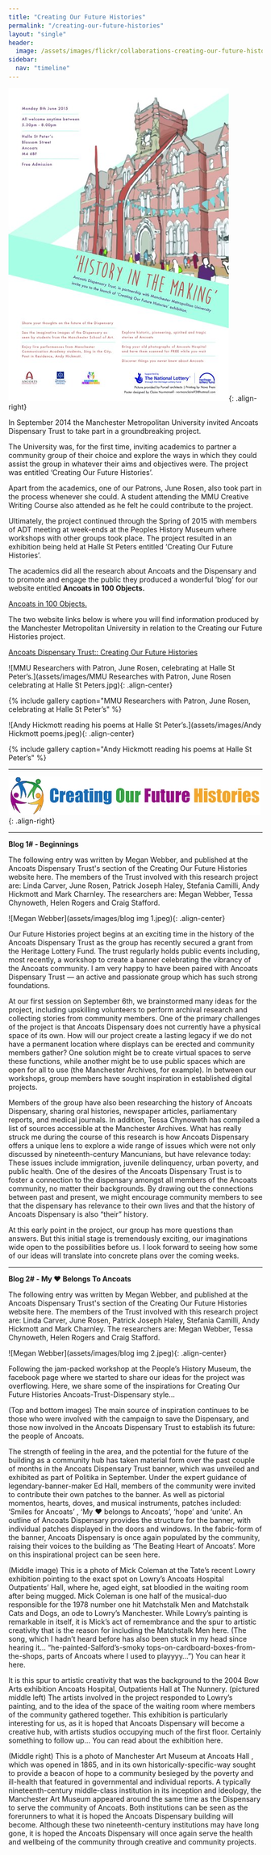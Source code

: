 ```yaml
---
title: "Creating Our Future Histories"
permalink: "/creating-our-future-histories"
layout: "single"
header:
  image: /assets/images/flickr/collaborations-creating-our-future-histories/13a future histories.jpeg
sidebar:
  nav: "timeline"
---
```


![poster](assets/images/flickr/collaborations-creating-our-future-histories/1.jpg){: .align-right}

In September 2014 the Manchester Metropolitan University invited Ancoats Dispensary Trust to take part in a groundbreaking project.  

The University was, for the first time, inviting academics to partner a community group of their choice and explore the ways in which they could assist the group in whatever their aims and objectives were.  The project was entitled ‘Creating Our Future Histories’.  

Apart from the academics, one of our Patrons, June Rosen, also took part in the process whenever she could.  A student attending the MMU Creative Writing Course also attended as he felt he could contribute to the project.  

Ultimately, the project continued through the Spring of 2015 with members of ADT meeting at week-ends at the Peoples History Museum where workshops with other groups took place.  The project resulted in an exhibition being held at Halle St Peters entitled ‘Creating Our Future Histories’.

The academics did all the research about Ancoats and the Dispensary and to promote and engage the public they produced a wonderful ‘blog’ for our website entitled **Ancoats in 100 Objects.**

[Ancoats in 100 Objects.](https://ancoatsdispensary100.wordpress.com/)

The two website links below is where you will find information produced by the Manchester Metropolitan University in relation to the Creating our Future Histories project.

[Ancoats Dispensary Trust:: Creating Our Future Histories](https://ancoatsdispensarytrust.co.uk/futurehistories-121.html)

![MMU Researchers with Patron, June Rosen, celebrating at Halle St Peter’s.](assets/images/MMU Researches with Patron, June Rosen celebrating at Halle St Peters.jpg){: .align-center}

{% include gallery caption="MMU Researchers with Patron, June Rosen, celebrating at Halle St Peter’s" %}

![Andy Hickmott reading his poems at Halle St Peter’s.](assets/images/Andy Hickmott poems.jpeg){: .align-center}

{% include gallery caption="Andy Hickmott reading his poems at Halle St Peter’s" %}

----

![Creating Our Future Histories](assets/images/creating-our-future-histories---logo012004.jpeg){: .align-right}

----

**Blog 1# - Beginnings**

The following entry was written by Megan Webber, and published at the Ancoats Dispensary Trust's section of the Creating Our Future Histories website here. The members of the Trust involved with this research project are: Linda Carver, June Rosen, Patrick Joseph Haley, Stefania Camilli, Andy Hickmott and Mark Charnley. The researchers are: Megan Webber, Tessa Chynoweth, Helen Rogers and Craig Stafford.

![Megan Webber](assets/images/blog img 1.jpeg){: .align-center}

Our Future Histories project begins at an exciting time in the history of the Ancoats Dispensary Trust as the group has recently secured a grant from the Heritage Lottery Fund. The trust regularly holds public events including, most recently, a workshop to create a banner celebrating the vibrancy of the Ancoats community. I am very happy to have been paired with Ancoats Dispensary Trust — an active and passionate group which has such strong foundations.

At our first session on September 6th, we brainstormed many ideas for the project, including upskilling volunteers to perform archival research and collecting stories from community members. One of the primary challenges of the project is that Ancoats Dispensary does not currently have a physical space of its own. How will our project create a lasting legacy if we do not have a permanent location where displays can be erected and community members gather? One solution might be to create virtual spaces to serve these functions, while another might be to use public spaces which are open for all to use (the Manchester Archives, for example). In between our workshops, group members have sought inspiration in established digital projects.

Members of the group have also been researching the history of Ancoats Dispensary, sharing oral histories, newspaper articles, parliamentary reports, and medical journals. In addition, Tessa Chynoweth has compiled a list of sources accessible at the Manchester Archives. What has really struck me during the course of this research is how Ancoats Dispensary offers a unique lens to explore a wide range of issues which were not only discussed by nineteenth-century Mancunians, but have relevance today: These issues include immigration, juvenile delinquency, urban poverty, and public health. One of the desires of the Ancoats Dispensary Trust is to foster a connection to the dispensary amongst all members of the Ancoats community, no matter their backgrounds. By drawing out the connections between past and present, we might encourage community members to see that the dispensary has relevance to their own lives and that the history of Ancoats Dispensary is also “their” history.

At this early point in the project, our group has more questions than answers. But this initial stage is tremendously exciting, our imaginations wide open to the possibilities before us. I look forward to seeing how some of our ideas will translate into concrete plans over the coming weeks.

----

**Blog 2# - My ❤ Belongs To Ancoats**

The following entry was written by Megan Webber, and published at the Ancoats Dispensary Trust's section of the Creating Our Future Histories website here. The members of the Trust involved with this research project are: Linda Carver, June Rosen, Patrick Joseph Haley, Stefania Camilli, Andy Hickmott and Mark Charnley. The researchers are: Megan Webber, Tessa Chynoweth, Helen Rogers and Craig Stafford.

![Megan Webber](assets/images/blog img 2.jpeg){: .align-center}

Following the jam-packed workshop at the People’s History Museum, the facebook page where we started to share our ideas for the project was overflowing. Here, we share some of the inspirations for Creating Our Future Histories Ancoats-Trust-Dispensary style…

(Top and bottom images) The main source of inspiration continues to be those who were involved with the campaign to save the Dispensary, and those now involved in the Ancoats Dispensary Trust to establish its future: the people of Ancoats.

The strength of feeling in the area, and the potential for the future of the building as a community hub has taken material form over the past couple of months in the Ancoats Dispensary Trust banner, which was unveiled and exhibited as part of Politika in September. Under the expert guidance of legendary-banner-maker Ed Hall, members of the community were invited to contribute their own patches to the banner. As well as pictorial momentos, hearts, doves, and musical instruments, patches included: ‘Smiles for Ancoats’ , ‘My ❤ belongs to Ancoats’, ‘hope’ and ‘unite’. An outline of Ancoats Dispensary provides the structure for the banner, with individual patches displayed in the doors and windows. In the fabric-form of the banner, Ancoats Dispensary is once again populated by the community, raising their voices to the building as ‘The Beating Heart of Ancoats’. More on this inspirational project can be seen here.

(Middle image) This is a photo of Mick Coleman at the Tate’s recent Lowry exhibition pointing to the exact spot on Lowry’s Ancoats Hospital Outpatients’ Hall, where he, aged eight, sat bloodied in the waiting room after being mugged. Mick Coleman is one half of the musical-duo responsible for the 1978 number one hit Matchstalk Men and Matchstalk Cats and Dogs, an ode to Lowry’s Manchester. While Lowry’s painting is remarkable in itself, it is Mick’s act of remembrance and the spur to artistic creativity that is the reason for including the Matchstalk Men here. (The song, which I hadn’t heard before has also been stuck in my head since hearing it… “he-painted-Salford’s-smoky tops-on-cardboard-boxes-from-the-shops, parts of Ancoats where I used to playyyy…”) You can hear it here.

It is this spur to artistic creativity that was the background to the 2004 Bow Arts exhibition Ancoats Hospital, Outpatients Hall at The Nunnery. (pictured middle left) The artists involved in the project responded to Lowry’s painting, and to the idea of the space of the waiting room where members of the community gathered together. This exhibition is particularly interesting for us, as it is hoped that Ancoats Dispensary will become a creative hub, with artists studios occupying much of the first floor. Certainly something to follow up… You can read about the exhibition here.

(Middle right) This is a photo of Manchester Art Museum at Ancoats Hall , which was opened in 1865, and in its own historically-specific-way sought to provide a beacon of hope to a community besieged by the poverty and ill-health that featured in governmental and individual reports. A typically nineteenth-century middle-class institution in its inception and ideology, the Manchester Art Museum appeared around the same time as the Dispensary to serve the community of Ancoats. Both institutions can be seen as the forerunners to what it is hoped the Ancoats Dispensary building will become. Although these two nineteenth-century institutions may have long gone, it is hoped the Ancoats Dispensary will once again serve the health and wellbeing of the community through creative and community projects.
